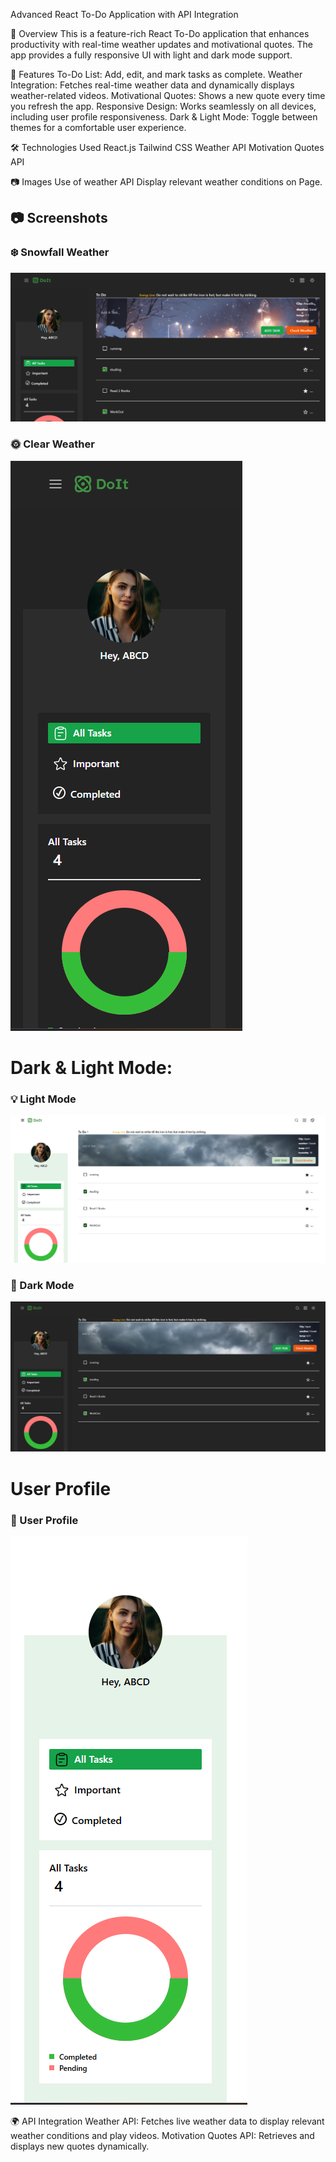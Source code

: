 Advanced React To-Do Application with API Integration

🌟 Overview This is a feature-rich React To-Do application that enhances productivity with real-time weather updates and motivational quotes.
The app provides a fully responsive UI with light and dark mode support.

🚀 Features To-Do List: Add, edit, and mark tasks as complete. Weather Integration: Fetches real-time weather data and dynamically displays weather-related videos.
Motivational Quotes: Shows a new quote every time you refresh the app. Responsive Design: Works seamlessly on all devices, including user profile responsiveness. Dark & Light Mode: Toggle between themes for a comfortable user experience.

🛠️ Technologies Used React.js Tailwind CSS Weather API Motivation Quotes API

📷 Images
Use of weather API Display relevant weather conditions on Page.

## 📷 Screenshots

### ❄️ Snowfall Weather

![Snowfall Weather](/public/app-image3.png)

### 🌞 Clear Weather

![Clear Weather](/public/app-image4.png)

# Dark & Light Mode:

### 💡 Light Mode

![Light Mode](/public/app-image7.png)

### 🌙 Dark Mode

![Dark Mode](/public/app-image6.png)

# User Profile

### 👤 User Profile

![User Profile](/public/app-image10.png)

🌍 API Integration Weather API: Fetches live weather data to display relevant weather conditions and play videos. Motivation Quotes API: Retrieves and displays new quotes dynamically.

